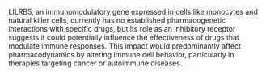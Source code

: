 LILRB5, an immunomodulatory gene expressed in cells like monocytes and natural killer cells, currently has no established pharmacogenetic interactions with specific drugs, but its role as an inhibitory receptor suggests it could potentially influence the effectiveness of drugs that modulate immune responses. This impact would predominantly affect pharmacodynamics by altering immune cell behavior, particularly in therapies targeting cancer or autoimmune diseases.